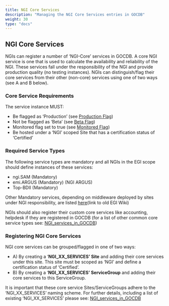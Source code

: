 ```yaml
---
title: NGI Core Services
description: "Managing the NGI Core Services entries in GOCDB"
weight: 30
type: "docs"
---
```


## NGI Core Services

NGIs can register a number of ‘NGI-Core’ services in GOCDB. A core NGI service
is one that is used to calculate the availability and reliability of the NGI.
These services fall under the responsibility of the NGI and provide production
quality (no testing instances). NGIs can distinguish/flag their core services
from their other (non-core) services using one of two ways (see A and B below).

### Core Service Requirements

The service instance MUST:

- Be flagged as ‘Production’
(see [Production Flag](../service-endpoints/_index.md#production-flag-tf))
- Not be flagged as ‘Beta’
(see [Beta Flag](../service-endpoints/_index.md#beta-flag-tf))
- Monitored flag set to true
(see [Monitored Flag](../service-endpoints/_index.md#monitoring-flag-tf))
- Be hosted under a ‘NGI’ scoped Site that has a certification status of
‘Certified’

### Required Service Types

The following service types are mandatory and all NGIs in the EGI scope should
define instances of these services:

- ngi.SAM (Mandatory)
- emi.ARGUS (Mandatory) (NGI ARGUS)
- Top-BDII (Mandatory)

Other Mandatory services, depending on middleware deployed by sites under NGI
responsibility, are listed
[here](https://wiki.egi.eu/wiki/NGI_services_in_GOCDB#Services)(link to old EGI Wiki)

NGIs should also register their custom core services like accounting, helpdesk if
they are registered in GOCDB (for a list of other common core service types see:
[NGI_services_in_GOCDB](https://wiki.egi.eu/wiki/NGI_services_in_GOCDB))

### Registering NGI Core Services

NGI core services can be grouped/flagged in one of two ways:

- A) By creating a ‘**NGI_XX_SERVICES’ Site** and adding their core services
under this site. This site must be scoped as ‘NGI’ and define a certification
status of ‘Certified’.
- B) By creating a ‘**NGI_XX_SERVICES’ ServiceGroup** and adding their core
services to this ServiceGroup.

It is important that these core service Sites/ServiceGroups adhere to the
‘NGI_XX_SERVICES’ naming scheme. For further details, including a list of existing
‘NGI_XX_SERVICES’ please see:
[NGI_services_in_GOCDB](https://wiki.egi.eu/wiki/NGI_services_in_GOCDB)
